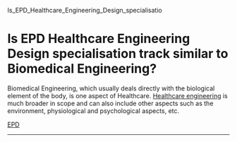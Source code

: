 Is_EPD_Healthcare_Engineering_Design_specialisatio



Is EPD Healthcare Engineering Design specialisation track similar to Biomedical Engineering?
============================================================================================

Biomedical Engineering, which usually deals directly with the biological element of the body, is one aspect of Healthcare. [Healthcare engineering](/epd/education/undergraduate/specialisation-tracks/healthcare-engineering-design/) is much broader in scope and can also include other aspects such as the environment, physiological and psychological aspects, etc.

[EPD](https://www.sutd.edu.sg/epd/tag/epd/)

---

